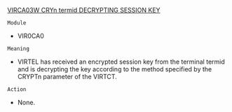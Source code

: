 [VIRCA03W CRYn termid DECRYPTING SESSION KEY](https://virtel.readthedocs.io/en/latest/manuals/virtel/Virtel459MG/messages.html?highlight=VIRCA03W#VIRCA03W)

`Module`
- VIR0CA0

`Meaning`
- VIRTEL has received an encrypted session key from the terminal termid and is decrypting the key according to the method specified by the CRYPTn parameter of the VIRTCT.

`Action`
- None.
